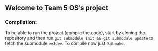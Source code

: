 ## Welcome to Team 5 OS's project

### Compilation:

To be able to run the project (compile the code), start by cloning the repository and then run `git submodule init && git submodule update` to fetch the submodule `ev3dev`. To compile now just run `make`.




